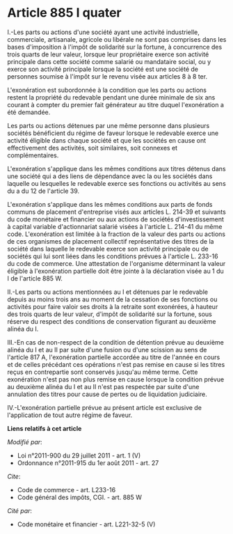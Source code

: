 # Article 885 I quater

I.-Les parts ou actions d'une société ayant une activité industrielle, commerciale, artisanale, agricole ou libérale ne sont
pas comprises dans les bases d'imposition à l'impôt de solidarité sur la fortune, à concurrence des trois quarts de leur
valeur, lorsque leur propriétaire exerce son activité principale dans cette société comme salarié ou mandataire social, ou y
exerce son activité principale lorsque la société est une société de personnes soumise à l'impôt sur le revenu visée aux
articles 8 à 8 ter. 

L'exonération est subordonnée à la condition que les parts ou actions restent la propriété du redevable pendant une durée
minimale de six ans courant à compter du premier fait générateur au titre duquel l'exonération a été demandée. 

Les parts ou actions détenues par une même personne dans plusieurs sociétés bénéficient du régime de faveur lorsque le
redevable exerce une activité éligible dans chaque société et que les sociétés en cause ont effectivement des activités, soit
similaires, soit connexes et complémentaires. 

L'exonération s'applique dans les mêmes conditions aux titres détenus dans une société qui a des liens de dépendance avec la
ou les sociétés dans laquelle ou lesquelles le redevable exerce ses fonctions ou activités au sens du a du 12 de l'article
39. 

L'exonération s'applique dans les mêmes conditions aux parts de fonds communs de placement d'entreprise visés aux articles L.
214-39 et suivants du code monétaire et financier ou aux actions de sociétés d'investissement à capital variable
d'actionnariat salarié visées à l'article L. 214-41 du même code. L'exonération est limitée à la fraction de la valeur des
parts ou actions de ces organismes de placement collectif représentative des titres de la société dans laquelle le redevable
exerce son activité principale ou de sociétés qui lui sont liées dans les conditions prévues à l'article L. 233-16 du code de
commerce. Une attestation de l'organisme déterminant la valeur éligible à l'exonération partielle doit être jointe à la
déclaration visée au 1 du I de l'article 885 W. 

II.-Les parts ou actions mentionnées au I et détenues par le redevable depuis au moins trois ans au moment de la cessation de
ses fonctions ou activités pour faire valoir ses droits à la retraite sont exonérées, à hauteur des trois quarts de leur
valeur, d'impôt de solidarité sur la fortune, sous réserve du respect des conditions de conservation figurant au deuxième
alinéa du I. 

III.-En cas de non-respect de la condition de détention prévue au deuxième alinéa du I et au II par suite d'une fusion ou
d'une scission au sens de l'article 817 A, l'exonération partielle accordée au titre de l'année en cours et de celles
précédant ces opérations n'est pas remise en cause si les titres reçus en contrepartie sont conservés jusqu'au même terme.
Cette exonération n'est pas non plus remise en cause lorsque la condition prévue au deuxième alinéa du I et au II n'est pas
respectée par suite d'une annulation des titres pour cause de pertes ou de liquidation judiciaire. 

IV.-L'exonération partielle prévue au présent article est exclusive de l'application de tout autre régime de faveur.

**Liens relatifs à cet article**

_Modifié par_:

  - Loi n°2011-900 du 29 juillet 2011 - art. 1 (V)
  - Ordonnance n°2011-915 du 1er août 2011 - art. 27

_Cite_:

  - Code de commerce - art. L233-16
  - Code général des impôts, CGI. - art. 885 W

_Cité par_:

  - Code monétaire et financier - art. L221-32-5 (V)

